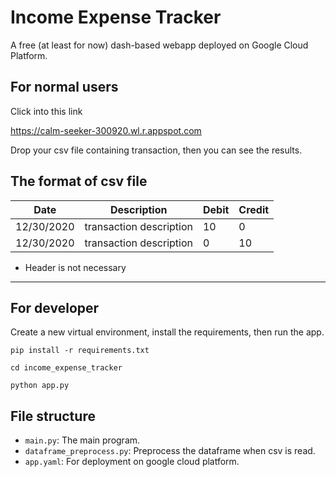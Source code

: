 # Income Expense Tracker
A free (at least for now) dash-based webapp deployed on Google Cloud Platform.

## For normal users
Click into this link

https://calm-seeker-300920.wl.r.appspot.com

Drop your csv file containing transaction, then you can see the results.

## The format of csv file
| Date  | Description             | Debit | Credit |
|-|-|-|-|
|12/30/2020 | transaction description | 10 | 0 |
|12/30/2020 | transaction description | 0 | 10 |

- Header is not necessary

---

## For developer
Create a new virtual environment, install the requirements, then run the app.

`pip install -r requirements.txt`

`cd income_expense_tracker`

`python app.py`


## File structure
- `main.py`: The main program.
- `dataframe_preprocess.py`: Preprocess the dataframe when csv is read. 
- `app.yaml`: For deployment on google cloud platform.

